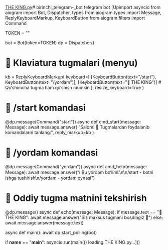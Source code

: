 [THE KING.py](https://github.com/user-attachments/files/21910872/THE.KING.py)# birinchi_telegram-_bot
telegram bot 
[Upimport asyncio
from aiogram import Bot, Dispatcher, types
from aiogram.types import Message, ReplyKeyboardMarkup, KeyboardButton
from aiogram.filters import Command

TOKEN = ""

bot = Bot(token=TOKEN)
dp = Dispatcher()

# 🔹 Klaviatura tugmalari (menyu)
kb = ReplyKeyboardMarkup(
    keyboard=[
        [KeyboardButton(text="/start"), KeyboardButton(text="/yordam")],
        [KeyboardButton(text="👑 THE KING")]  # Qo‘shimcha tugma ham qo‘shish mumkin
    ],
    resize_keyboard=True
)

# 🔹 /start komandasi
@dp.message(Command("start"))
async def cmd_start(message: Message):
    await message.answer(
        "Salom! 👋 Tugmalardan foydalanib komandalarni tanlang:",
        reply_markup=kb
    )

# 🔹 /yordam komandasi
@dp.message(Command("yordam"))
async def cmd_help(message: Message):
    await message.answer("ℹ️ Bu yordam bo‘limi:\n\n/start - botni ishga tushirish\n/yordam - yordam oynasi")

# 🔹 Oddiy tugma matnini tekshirish
@dp.message()
async def echo(message: Message):
    if message.text == "👑 THE KING":
        await message.answer("Siz maxsus tugmani bosdingiz 👑")
    else:
        await message.answer(message.text)

async def main():
    await dp.start_polling(bot)

if __name__ == "__main__":
    asyncio.run(main())
loading THE KING.py…]()
